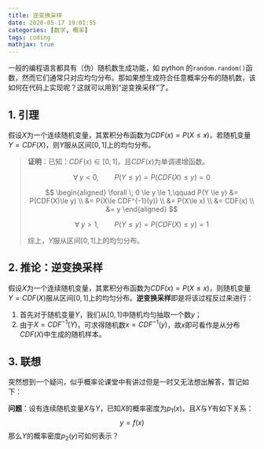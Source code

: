 ```yaml
---
title: 逆变换采样
date: 2020-05-17 19:01:55
categories: [数学, 概率]
tags: coding
mathjax: true
---
```


一般的编程语言都具有（伪）随机数生成功能，如 python 的`random.random()`函数，然而它们通常只对应均匀分布。那如果想生成符合任意概率分布的随机数，该如何在代码上实现呢？这就可以用到“逆变换采样”了。

<!-- more -->

## 1. 引理

假设$X$为一个连续随机变量，其累积分布函数为$CDF(x)=P(X \le x)$，若随机变量$Y=CDF(X)$，则$Y$服从区间$[0, 1]$上的均匀分布。

> **证明**：已知：$CDF(x) \in [0, 1]$，且$CDF(x)$为单调递增函数。
>
> $$
> \forall \; y < 0, \qquad P(Y \le y)=P(CDF(X) \le y)=0
> $$
>
> $$
> \begin{aligned}
> \forall \; 0 \le y \le 1,\qquad P(Y \le y) &= P(CDF(X)\le y) \\
> &= P(X\le CDF^{-1}(y)) \\
> &= P(X\le x) \\
> &= CDF(x) \\
> &= y
> \end{aligned}
> $$
>
> $$
> \forall \; y > 1, \qquad P(Y\le y) = P(CDF(X) \le y) = 1
> $$
>
> 综上，$Y$服从区间$[0,1]$上的均匀分布。

## 2. 推论：逆变换采样

假设$X$为一个连续随机变量，其累积分布函数为$CDF(x)=P(X \le x)$，则随机变量$Y=CDF(X)$服从区间$[0, 1]$上的均匀分布。**逆变换采样**即是将该过程反过来进行：

1. 首先对于随机变量$Y$，我们从$[0,1]$中随机均匀抽取一个数$y$；
2. 由于$X=CDF^{-1}(Y)$，可求得随机数$x=CDF^{-1}(y)$，故$x$即可看作是从分布$CDF(X)$中生成的随机样本。

## 3. 联想

突然想到一个疑问，似乎概率论课堂中有讲过但是一时又无法想出解答，暂记如下：

**问题**：设有连续随机变量$X$与$Y$，已知$X$的概率密度为$p_1(x)$，且$X$与$Y$有如下关系：
$$y=f(x)$$
那么$Y$的概率密度$p_2(y)$可如何表示？
